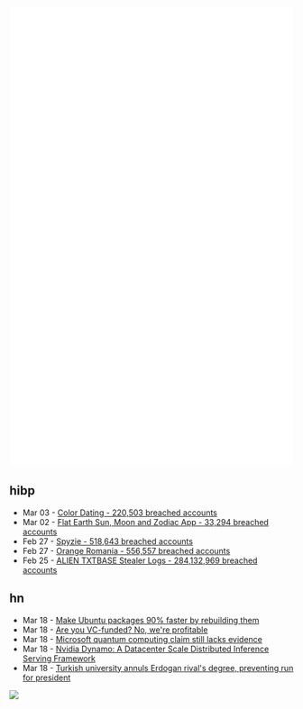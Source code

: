 ![Metrics](https://raw.githubusercontent.com/phixion/phixion/master/metrics.svg)

## hibp

<!--
for https://github.com/phixion/phixion/blob/main/.github/workflows/feeds.yml
-->
<!--START_SECTION:haveibeenpwnd-->
- Mar 03 - [Color Dating - 220,503 breached accounts](https://haveibeenpwned.com/PwnedWebsites#ColorDating)
- Mar 02 - [Flat Earth Sun, Moon and Zodiac App - 33,294 breached accounts](https://haveibeenpwned.com/PwnedWebsites#FlatEarthDave)
- Feb 27 - [Spyzie - 518,643 breached accounts](https://haveibeenpwned.com/PwnedWebsites#Spyzie)
- Feb 27 - [Orange Romania - 556,557 breached accounts](https://haveibeenpwned.com/PwnedWebsites#OrangeRomania)
- Feb 25 - [ALIEN TXTBASE Stealer Logs - 284,132,969 breached accounts](https://haveibeenpwned.com/PwnedWebsites#AlienStealerLogs)
<!--END_SECTION:haveibeenpwnd-->

## hn

<!--
for https://github.com/phixion/phixion/blob/main/.github/workflows/feeds.yml
-->
<!--START_SECTION:hn-->
- Mar 18 - [Make Ubuntu packages 90% faster by rebuilding them](https://gist.github.com/jwbee/7e8b27e298de8bbbf8abfa4c232db097)
- Mar 18 - [Are you VC-funded? No, we're profitable](https://twitter.com/jasonbosco/status/1901766688565043273)
- Mar 18 - [Microsoft quantum computing claim still lacks evidence](https://www.nature.com/articles/d41586-025-00829-2)
- Mar 18 - [Nvidia Dynamo: A Datacenter Scale Distributed Inference Serving Framework](https://github.com/ai-dynamo/dynamo)
- Mar 18 - [Turkish university annuls Erdogan rival's degree, preventing run for president](https://www.reuters.com/world/asia-pacific/istanbul-university-annuls-istanbul-mayor-imamoglus-diploma-over-irregularities-2025-03-18/)
<!--END_SECTION:hn-->

<!--
for https://yhype.me
-->
![](https://hit.yhype.me/github/profile?user_id=13013670)
